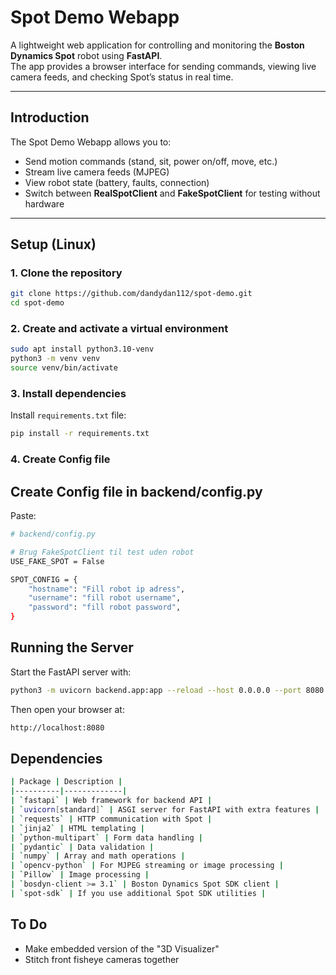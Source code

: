 #  Spot Demo Webapp

A lightweight web application for controlling and monitoring the **Boston Dynamics Spot** robot using **FastAPI**.  
The app provides a browser interface for sending commands, viewing live camera feeds, and checking Spot’s status in real time.

---

## Introduction

The Spot Demo Webapp allows you to:
- Send motion commands (stand, sit, power on/off, move, etc.)
- Stream live camera feeds (MJPEG)
- View robot state (battery, faults, connection)
- Switch between **RealSpotClient** and **FakeSpotClient** for testing without hardware

---

## Setup (Linux)

### 1. Clone the repository
```bash
git clone https://github.com/dandydan112/spot-demo.git
cd spot-demo
```

### 2. Create and activate a virtual environment
```bash
sudo apt install python3.10-venv
python3 -m venv venv
source venv/bin/activate
```

### 3. Install dependencies
Install `requirements.txt` file:
```bash
pip install -r requirements.txt
```

### 4. Create Config file
Create Config file in backend/config.py
---
Paste:
```bash
# backend/config.py

# Brug FakeSpotClient til test uden robot
USE_FAKE_SPOT = False

SPOT_CONFIG = {
    "hostname": "Fill robot ip adress",   
    "username": "fill robot username",         
    "password": "fill robot password",  
}
```


## Running the Server

Start the FastAPI server with:
```bash
python3 -m uvicorn backend.app:app --reload --host 0.0.0.0 --port 8080
```

Then open your browser at:
```bash
http://localhost:8080
```

##  Dependencies

```bash
| Package | Description |
|----------|-------------|
| `fastapi` | Web framework for backend API |
| `uvicorn[standard]` | ASGI server for FastAPI with extra features |
| `requests` | HTTP communication with Spot |
| `jinja2` | HTML templating |
| `python-multipart` | Form data handling |
| `pydantic` | Data validation |
| `numpy` | Array and math operations |
| `opencv-python` | For MJPEG streaming or image processing |
| `Pillow` | Image processing |
| `bosdyn-client >= 3.1` | Boston Dynamics Spot SDK client |
| `spot-sdk` | If you use additional Spot SDK utilities |

```


## To Do

- Make embedded version of the "3D Visualizer"
- Stitch front fisheye cameras together


